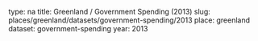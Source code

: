 type: na
title: Greenland / Government Spending (2013)
slug: places/greenland/datasets/government-spending/2013
place: greenland
dataset: government-spending
year: 2013
